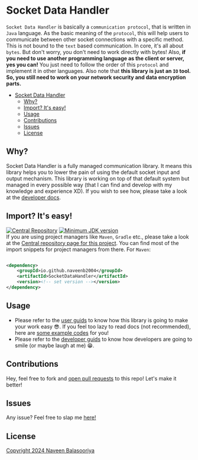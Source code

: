 # Socket Data Handler

`Socket Data Handler` is basically a `communication protocol`, that is written in `Java` language. As the basic meaning
of
the `protocol`, this will help users to communicate between other socket connections with a specific method. This is not
bound to the `text` based communication. In core, it's all about `bytes`. But don't worry, you don't need to work
directly with bytes! Also, **if you need to use another programming language as the client or server, yes you can!** You
just need to follow the order of this `protocol` and implement it in other languages. Also note that **this library is
just an `IO` tool. So, you still need to work on your network security and data encryption parts.**

- [Socket Data Handler](#socket-data-handler)
    - [Why?](#why)
    - [Import? It's easy!](#import-its-easy)
    - [Usage](#usage)
    - [Contributions](#contributions)
    - [Issues](#issues)
    - [License](#license)

## Why?

Socket Data Handler is a fully managed communication library. It means this library helps you to lower the pain of
using the default socket input and output mechanism. This library is working on top of that default system but
managed in every possible way (that I can find and develop with my knowledge and experience XD). If you wish to see
how, please take a look at the [developer docs](Docs/Dev/README.md).

## Import? It's easy!

[![Central Repository](https://img.shields.io/maven-central/v/io.github.naveenb2004/SocketDataHandler
)](https://central.sonatype.com/artifact/io.github.naveenb2004/SocketDataHandler)
[![Minimum JDK version](https://img.shields.io/badge/Minumum_JDK-v11-green)](#)\
If you are using project managers like `Maven`, `Gradle` etc., please take a look at
the [Central repository page for this project](https://central.sonatype.com/artifact/io.github.naveenb2004/SocketDataHandler).
You can find most of the import snippets for project managers from there. For `Maven`:

```xml

<dependency>
    <groupId>io.github.naveenb2004</groupId>
    <artifactId>SocketDataHandler</artifactId>
    <version><!-- set version --></version>
</dependency>
```

## Usage

- Please refer to the [user guids](Docs/User/README.md) to know how this library is going to make your work easy 😎. If
  you feel too lazy to read docs (not recommended), here are [some example codes](Docs/SampleProject) for you!
- Please refer to the [developer guids](Docs/Dev/README.md) to know how developers are going to smile (or maybe laugh at
  me) 😁.

## Contributions

Hey, feel free to fork and [open pull requests](https://github.com/NaveenB2004/SocketDataHandler/pulls) to this repo!
Let's make it better!

## Issues

Any issue? Feel free to slap me [here!](https://github.com/NaveenB2004/SocketDataHandler/issues)

## License

[Copyright 2024 Naveen Balasooriya](LICENSE)
